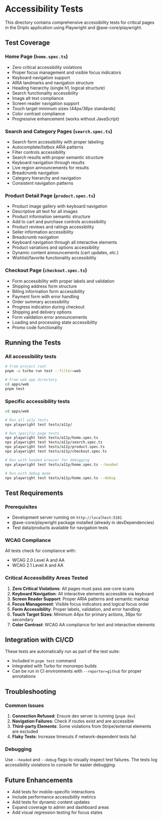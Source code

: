 # Accessibility Tests

This directory contains comprehensive accessibility tests for critical pages in the Driplo application using Playwright and @axe-core/playwright.

## Test Coverage

### Home Page (`home.spec.ts`)
- Zero critical accessibility violations
- Proper focus management and visible focus indicators
- Keyboard navigation support
- ARIA landmarks and navigation structure
- Heading hierarchy (single h1, logical structure)
- Search functionality accessibility
- Image alt text compliance
- Screen reader navigation support
- Touch target minimum sizes (44px/36px standards)
- Color contrast compliance
- Progressive enhancement (works without JavaScript)

### Search and Category Pages (`search.spec.ts`)
- Search form accessibility with proper labeling
- Autocomplete/listbox ARIA patterns
- Filter controls accessibility
- Search results with proper semantic structure
- Keyboard navigation through results
- Live region announcements for results
- Breadcrumb navigation
- Category hierarchy and navigation
- Consistent navigation patterns

### Product Detail Page (`product.spec.ts`)
- Product image gallery with keyboard navigation
- Descriptive alt text for all images
- Product information semantic structure
- Add to cart and purchase controls accessibility
- Product reviews and ratings accessibility
- Seller information accessibility
- Breadcrumb navigation
- Keyboard navigation through all interactive elements
- Product variations and options accessibility
- Dynamic content announcements (cart updates, etc.)
- Wishlist/favorite functionality accessibility

### Checkout Page (`checkout.spec.ts`)
- Form accessibility with proper labels and validation
- Shipping address form structure
- Billing information form accessibility
- Payment form with error handling
- Order summary accessibility
- Progress indication during checkout
- Shipping and delivery options
- Form validation error announcements
- Loading and processing state accessibility
- Promo code functionality

## Running the Tests

### All accessibility tests
```bash
# From project root
pnpm -w turbo run test --filter=web

# From web app directory
cd apps/web
pnpm test
```

### Specific accessibility tests
```bash
cd apps/web

# Run all a11y tests
npx playwright test tests/a11y/

# Run specific page tests
npx playwright test tests/a11y/home.spec.ts
npx playwright test tests/a11y/search.spec.ts
npx playwright test tests/a11y/product.spec.ts
npx playwright test tests/a11y/checkout.spec.ts

# Run with headed browser for debugging
npx playwright test tests/a11y/home.spec.ts --headed

# Run with debug mode
npx playwright test tests/a11y/home.spec.ts --debug
```

## Test Requirements

### Prerequisites
- Development server running on `http://localhost:5181`
- @axe-core/playwright package installed (already in devDependencies)
- Test data/products available for navigation tests

### WCAG Compliance
All tests check for compliance with:
- WCAG 2.0 Level A and AA
- WCAG 2.1 Level A and AA

### Critical Accessibility Areas Tested
1. **Zero Critical Violations**: All pages must pass axe-core scans
2. **Keyboard Navigation**: All interactive elements accessible via keyboard
3. **Screen Reader Support**: Proper ARIA patterns and semantic markup
4. **Focus Management**: Visible focus indicators and logical focus order
5. **Form Accessibility**: Proper labels, validation, and error handling
6. **Touch Target Sizes**: Minimum 44px for primary actions, 36px for secondary
7. **Color Contrast**: WCAG AA compliance for text and interactive elements

## Integration with CI/CD

These tests are automatically run as part of the test suite:
- Included in `pnpm test` command
- Integrated with Turbo for monorepo builds
- Can be run in CI environments with `--reporter=github` for proper annotations

## Troubleshooting

### Common Issues
1. **Connection Refused**: Ensure dev server is running (`pnpm dev`)
2. **Navigation Failures**: Check if routes exist and are accessible
3. **Third-party Elements**: Some violations from Stripe/external elements are excluded
4. **Flaky Tests**: Increase timeouts if network-dependent tests fail

### Debugging
Use `--headed` and `--debug` flags to visually inspect test failures. The tests log accessibility violations to console for easier debugging.

## Future Enhancements

- Add tests for mobile-specific interactions
- Include performance accessibility metrics
- Add tests for dynamic content updates
- Expand coverage to admin and dashboard areas
- Add visual regression testing for focus states